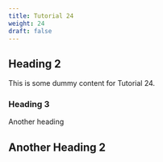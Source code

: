 ```yaml
---
title: Tutorial 24
weight: 24
draft: false
---
```


## Heading 2

This is some dummy content for Tutorial 24.

### Heading 3

Another heading

## Another Heading 2

